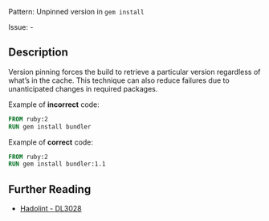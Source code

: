 Pattern: Unpinned version in `gem install`

Issue: -

## Description

Version pinning forces the build to retrieve a particular version regardless of what’s in the cache. This technique can also reduce failures due to unanticipated changes in required packages.

Example of **incorrect** code:

```dockerfile
FROM ruby:2
RUN gem install bundler
```

Example of **correct** code:

```dockerfile
FROM ruby:2
RUN gem install bundler:1.1
```

## Further Reading

* [Hadolint - DL3028](https://github.com/hadolint/hadolint/wiki/DL3028)
